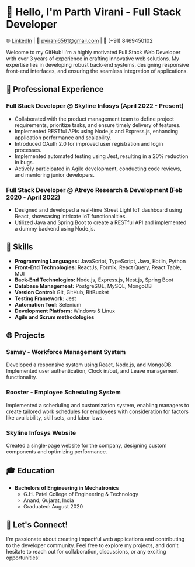 # 👋 Hello, I'm Parth Virani - Full Stack Developer

🌐 [LinkedIn](https://www.linkedin.com/in/parth-virani-808bb5184) | 📧 pvirani6561@gmail.com | 📱 (+91) 8469450102

Welcome to my GitHub! I'm a highly motivated Full Stack Web Developer with over 3 years of experience in crafting innovative web solutions. My expertise lies in developing robust back-end systems, designing responsive front-end interfaces, and ensuring the seamless integration of applications.

## 💼 Professional Experience

### Full Stack Developer @ Skyline Infosys (April 2022 - Present)
- Collaborated with the product management team to define project requirements, prioritize tasks, and ensure timely delivery of features.
- Implemented RESTful APIs using Node.js and Express.js, enhancing application performance and scalability.
- Introduced OAuth 2.0 for improved user registration and login processes.
- Implemented automated testing using Jest, resulting in a 20% reduction in bugs.
- Actively participated in Agile development, conducting code reviews, and mentoring junior developers.

### Full Stack Developer @ Atreyo Research & Development (Feb 2020 - April 2022)
- Designed and developed a real-time Street Light IoT dashboard using React, showcasing intricate IoT functionalities.
- Utilized Java and Spring Boot to create a RESTful API and implemented a dummy backend using Node.js.

## 🚀 Skills

- **Programming Languages:** JavaScript, TypeScript, Java, Kotlin, Python
- **Front-End Technologies:** ReactJs, Formik, React Query, React Table, MUI
- **Back-End Technologies:** Node.js, Express.js, Nest.js, Spring Boot
- **Database Management:** PostgreSQL, MySQL, MongoDB
- **Version Control:** Git, GitHub, BitBucket
- **Testing Framework:** Jest
- **Automation Tool:** Selenium
- **Development Platform:** Windows & Linux
- **Agile and Scrum methodologies**

## 🌐 Projects

### Samay - Workforce Management System
Developed a responsive system using React, Node.js, and MongoDB. Implemented user authentication, Clock in/out, and Leave management functionality.

### Rooster - Employee Scheduling System
Implemented a scheduling and customization system, enabling managers to create tailored work schedules for employees with consideration for factors like availability, skill sets, and labor laws.

### Skyline Infosys Website
Created a single-page website for the company, designing custom components and optimizing performance.

## 🎓 Education

- **Bachelors of Engineering in Mechatronics**
  - G.H. Patel College of Engineering & Technology
  - Anand, Gujarat, India
  - Graduated: August 2020

## 🌟 Let's Connect!

I'm passionate about creating impactful web applications and contributing to the developer community. Feel free to explore my projects, and don't hesitate to reach out for collaboration, discussions, or any exciting opportunities!
